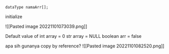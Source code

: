 `dataType namaArr[];`

initialize

![[Pasted image 20221101073039.png]]

Default value of int array = 0
str array = NULL
boolean  arr = false


apa sih gunanya copy by reference?
![[Pasted image 20221101082520.png]]








